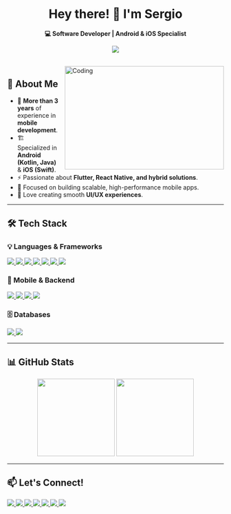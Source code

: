 <h1 align="center">Hey there! 🤵 I'm Sergio</h1>

<p align="center">
  <strong>💻 Software Developer | Android & iOS Specialist</strong>  
</p>

<p align="center">
  <a href="https://svape.netlify.app/" target="_blank">
    <img src="https://img.shields.io/badge/-Portfolio-000000?logo=android&logoColor=white&style=for-the-badge">
  </a>
</p>

<br>

<img align="right" alt="Coding" src="https://developers.giphy.com/branch/master/static/why_4-dbf60f160acb0c6f22c6260bd3a8c6b5.gif" height="240" width="370" style="margin-left: 15px;"/>

## 🚀 About Me  

- 🎯 **More than 3 years** of experience in **mobile development**.  
- 🏗️ Specialized in **Android (Kotlin, Java)** & **iOS (Swift)**.  
- ⚡ Passionate about **Flutter, React Native, and hybrid solutions**.  
- 📲 Focused on building scalable, high-performance mobile apps.  
- 🎨 Love creating smooth **UI/UX experiences**.  

---

## 🛠 Tech Stack  

### 💡 Languages & Frameworks  
<div style="margin-bottom: 15px;">
  <a href="https://kotlinlang.org/" target="_blank">
    <img src="https://img.shields.io/badge/-Kotlin-7F52FF?logo=kotlin&logoColor=white&style=for-the-badge">
  </a>
  <a href="https://www.java.com/" target="_blank">
    <img src="https://img.shields.io/badge/-Java-007396?logo=oracle&logoColor=white&style=for-the-badge">
  </a>
  <a href="https://swift.org/" target="_blank">
    <img src="https://img.shields.io/badge/-Swift-FA7343?logo=swift&logoColor=white&style=for-the-badge">
  </a>
  <a href="https://flutter.dev/" target="_blank">
    <img src="https://img.shields.io/badge/-Flutter-02569B?logo=flutter&logoColor=white&style=for-the-badge">
  </a>
  <a href="https://reactnative.dev/" target="_blank">
    <img src="https://img.shields.io/badge/-React%20Native-61DAFB?logo=react&logoColor=white&style=for-the-badge">
  </a>
  <a href="https://ionicframework.com/" target="_blank">
    <img src="https://img.shields.io/badge/-Ionic-3880FF?logo=ionic&logoColor=white&style=for-the-badge">
  </a>
  <a href="https://angular.io/" target="_blank">
    <img src="https://img.shields.io/badge/-Angular-DD0031?logo=angular&logoColor=white&style=for-the-badge">
  </a>
</div>

### 📱 Mobile & Backend  
<div style="margin-bottom: 15px;">
  <a href="https://developer.android.com/" target="_blank">
    <img src="https://img.shields.io/badge/-Android-3DDC84?logo=android&logoColor=white&style=for-the-badge">
  </a>
  <a href="https://firebase.google.com/" target="_blank">
    <img src="https://img.shields.io/badge/-Firebase-FFCA28?logo=firebase&logoColor=white&style=for-the-badge">
  </a>
  <a href="https://www.postman.com/" target="_blank">
    <img src="https://img.shields.io/badge/-Postman-FF6C37?logo=postman&logoColor=white&style=for-the-badge">
  </a>
  <a href="https://www.python.org/" target="_blank">
    <img src="https://img.shields.io/badge/-Python-3776AB?logo=python&logoColor=white&style=for-the-badge">
  </a>
</div>

### 🗄️ Databases  
<div style="margin-bottom: 15px;">
  <a href="https://www.postgresql.org/" target="_blank">
    <img src="https://img.shields.io/badge/-PostgreSQL-336791?logo=postgresql&logoColor=white&style=for-the-badge">
  </a>
  <a href="https://www.oracle.com/database/" target="_blank">
    <img src="https://img.shields.io/badge/-Oracle%20DB-F80000?logo=oracle&logoColor=white&style=for-the-badge">
  </a>
</div>

---

## 📊 GitHub Stats  

<div align="center" style="margin-top: 15px;">
  <img height="180em" src="https://github-readme-stats-steel-omega.vercel.app/api?username=Enrique213-VP&show_icons=true&theme=react&include_all_commits=true"/>
  <img height="180em" src="https://github-readme-stats-steel-omega.vercel.app/api/top-langs/?username=Enrique213-VP&theme=react&layout=compact&hide=css,php,html,javascript,typescript"/>
</div>

---

## 📫 Let's Connect!  
<div style="margin-top: 15px;"> 
  <a href="https://www.linkedin.com/in/svap/" target="_blank">
    <img src="https://img.shields.io/badge/-LinkedIn-%230077B5?style=for-the-badge&logo=linkedin&logoColor=white">
  </a>
  <a href="mailto:colombia00028@gmail.com">
    <img src="https://img.shields.io/badge/-Gmail-%23333?style=for-the-badge&logo=gmail&logoColor=white">
  </a>
  <a href="https://www.youtube.com/@svape" target="_blank">
    <img src="https://img.shields.io/badge/YouTube-FF0000?style=for-the-badge&logo=youtube&logoColor=white">
  </a>
  <a href="https://www.instagram.com/sergio_hidden/" target="_blank">
    <img src="https://img.shields.io/badge/-Instagram-%23E4405F?style=for-the-badge&logo=instagram&logoColor=white">
  </a>
    <a href="https://www.linkedin.com/in/svap/" target="_blank">
    <img src="https://img.shields.io/badge/-LinkedIn-%230077B5?style=for-the-badge&logo=linkedin&logoColor=white">
  </a>
  <a href="https://leetcode.com/u/svape/" target="_blank">
    <img src="https://img.shields.io/badge/-LeetCode-FFA116?logo=leetcode&logoColor=white&style=for-the-badge">
  </a>
  <a href="https://stackoverflow.com/users/18312721/svape" target="_blank">
    <img src="https://img.shields.io/badge/-Stack%20Overflow-FE7A16?logo=stackoverflow&logoColor=white&style=for-the-badge">
  </a>
</div>
